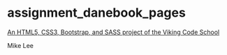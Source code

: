 # assignment_danebook_pages

[An HTML5, CSS3, Bootstrap, and SASS project of the Viking Code School](http://www.vikingcodeschool.com)

Mike Lee